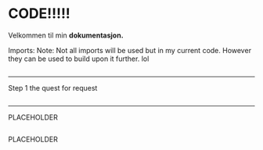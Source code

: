 # CODE!!!!!

Velkommen til min **dokumentasjon.**

Imports:
Note: Not all imports will be used but in my current code. 
However they can be used to build upon it further. lol
```python

```

___

Step 1 the quest for request
```python

```

___

PLACEHOLDER
```python

```

PLACEHOLDER
```python

```
